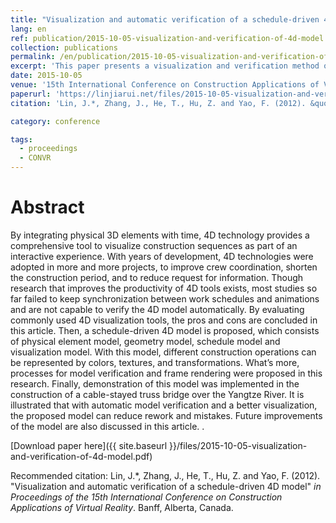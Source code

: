 ```yaml
---
title: "Visualization and automatic verification of a schedule-driven 4D model"
lang: en
ref: publication/2015-10-05-visualization-and-verification-of-4d-model
collection: publications
permalink: /en/publication/2015-10-05-visualization-and-verification-of-4d-model
excerpt: 'This paper presents a visualization and verification method of 4D model.'
date: 2015-10-05
venue: '15th International Conference on Construction Applications of Virtual Reality'
paperurl: 'https://linjiarui.net/files/2015-10-05-visualization-and-verification-of-4d-model.pdf'
citation: 'Lin, J.*, Zhang, J., He, T., Hu, Z. and Yao, F. (2012). &quot;Visualization and automatic verification of a schedule-driven 4D model&quot; <i>in Proceedings of the 15th International Conference on Construction Applications of Virtual Reality</i>. Banff, Alberta, Canada.'

category: conference

tags: 
  - proceedings
  - CONVR
---
```



Abstract
====

 By integrating physical 3D elements with time, 4D technology provides a comprehensive tool to visualize  construction  sequences  as  part  of  an  interactive  experience.  With  years  of  development,  4D technologies were adopted in more and more projects, to improve crew coordination, shorten the construction period, and to reduce request for information. Though research that improves the productivity of 4D tools exists, most studies so far failed to keep synchronization between work schedules and animations and are not capable to verify the 4D model automatically. By evaluating commonly used 4D visualization tools, the pros and cons are concluded  in  this  article.  Then,  a  schedule-driven  4D  model  is  proposed,  which  consists  of  physical  element model,  geometry  model,  schedule  model  and  visualization  model.  With  this  model,  different  construction operations  can  be  represented  by  colors,  textures,  and  transformations.  What’s  more,  processes  for  model verification  and  frame  rendering  were  proposed  in  this  research.  Finally,  demonstration  of  this  model  was implemented in the construction of a cable-stayed truss bridge over the Yangtze River. It is illustrated that with automatic model verification and a better visualization, the proposed model can reduce rework and mistakes. Future improvements of the model are also discussed in this article. .

[Download paper here]({{ site.baseurl }}/files/2015-10-05-visualization-and-verification-of-4d-model.pdf)

Recommended citation: Lin, J.*, Zhang, J., He, T., Hu, Z. and Yao, F. (2012). &quot;Visualization and automatic verification of a schedule-driven 4D model&quot; <i>in Proceedings of the 15th International Conference on Construction Applications of Virtual Reality</i>. Banff, Alberta, Canada.